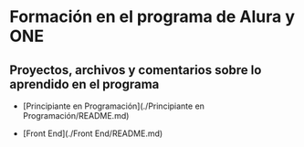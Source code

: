 # Formación en el programa de Alura y ONE

## Proyectos, archivos y comentarios sobre lo aprendido en el programa

* [Principiante en Programación](./Principiante en Programación/README.md)

* [Front End](./Front End/README.md)
